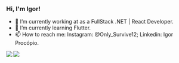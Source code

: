 ### Hi, I'm Igor!

- 🔭 I’m currently working at as a FullStack .NET | React Developer.
- 🌱 I’m currently learning Flutter.
- 📫 How to reach me: Instagram: @Only_Survive12; Linkedin: Igor Procópio.

<a href="https://github.com/IgorProcopio12/github-readme-stats">
  <img align="left" src="https://github-readme-stats.vercel.app/api?username=IgorProcopio12&hide=stars&show_icons=true&theme=tokyonight"/>
</a>
<a href="https://github.com/IgorProcopio12/convoychat">
  <img align="left" src="https://github-readme-stats.vercel.app/api/top-langs/?username=IgorProcopio12&theme=tokyonight"/>
</a>





